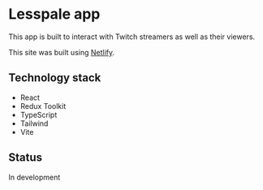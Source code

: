 # Lesspale app

This app is built to interact with Twitch streamers as well as their viewers. 

This site was built using [Netlify](https://lesspale.netlify.app/auth).

## Technology stack
- React
- Redux Toolkit
- TypeScript
- Tailwind
- Vite

## Status
In development
